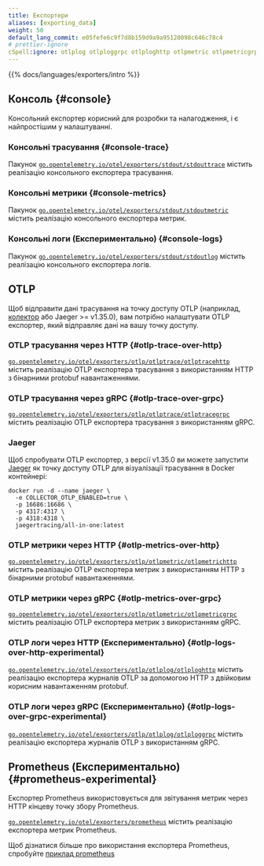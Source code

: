 ```yaml
---
title: Експортери
aliases: [exporting_data]
weight: 50
default_lang_commit: e05fefe6c9f7d8b159d9a9a95128098c646c78c4
# prettier-ignore
cSpell:ignore: otlplog otlploggrpc otlploghttp otlpmetric otlpmetricgrpc otlpmetrichttp otlptrace otlptracegrpc otlptracehttp stdoutlog stdouttrace
---
```


{{% docs/languages/exporters/intro %}}

## Консоль {#console}

Консольний експортер корисний для розробки та налагодження, і є найпростішим у налаштуванні.

### Консольні трасування {#console-trace}

Пакунок [`go.opentelemetry.io/otel/exporters/stdout/stdouttrace`](https://pkg.go.dev/go.opentelemetry.io/otel/exporters/stdout/stdouttrace) містить реалізацію консольного експортера трасування.

### Консольні метрики {#console-metrics}

Пакунок [`go.opentelemetry.io/otel/exporters/stdout/stdoutmetric`](https://pkg.go.dev/go.opentelemetry.io/otel/exporters/stdout/stdoutmetric) містить реалізацію консольного експортера метрик.

### Консольні логи (Експериментально) {#console-logs}

Пакунок [`go.opentelemetry.io/otel/exporters/stdout/stdoutlog`](https://pkg.go.dev/go.opentelemetry.io/otel/exporters/stdout/stdoutlog) містить реалізацію консольного експортера логів.

## OTLP

Щоб відправити дані трасування на точку доступу OTLP (наприклад, [колектор](/docs/collector) або Jaeger >= v1.35.0), вам потрібно налаштувати OTLP експортер, який відправляє дані на вашу точку доступу.

### OTLP трасування через HTTP {#otlp-trace-over-http}

[`go.opentelemetry.io/otel/exporters/otlp/otlptrace/otlptracehttp`](https://pkg.go.dev/go.opentelemetry.io/otel/exporters/otlp/otlptrace/otlptracehttp) містить реалізацію OTLP експортера трасування з використанням HTTP з бінарними protobuf навантаженнями.

### OTLP трасування через gRPC {#otlp-trace-over-grpc}

[`go.opentelemetry.io/otel/exporters/otlp/otlptrace/otlptracegrpc`](https://pkg.go.dev/go.opentelemetry.io/otel/exporters/otlp/otlptrace/otlptracegrpc) містить реалізацію OTLP експортера трасування з використанням gRPC.

### Jaeger

Щоб спробувати OTLP експортер, з версії v1.35.0 ви можете запустити [Jaeger](https://www.jaegertracing.io/) як точку доступу OTLP для візуалізації трасування в Docker контейнері:

```shell
docker run -d --name jaeger \
  -e COLLECTOR_OTLP_ENABLED=true \
  -p 16686:16686 \
  -p 4317:4317 \
  -p 4318:4318 \
  jaegertracing/all-in-one:latest
```

### OTLP метрики через HTTP {#otlp-metrics-over-http}

[`go.opentelemetry.io/otel/exporters/otlp/otlpmetric/otlpmetrichttp`](https://pkg.go.dev/go.opentelemetry.io/otel/exporters/otlp/otlpmetric/otlpmetrichttp) містить реалізацію OTLP експортера метрик з використанням HTTP з бінарними protobuf навантаженнями.

### OTLP метрики через gRPC {#otlp-metrics-over-grpc}

[`go.opentelemetry.io/otel/exporters/otlp/otlpmetric/otlpmetricgrpc`](https://pkg.go.dev/go.opentelemetry.io/otel/exporters/otlp/otlpmetric/otlpmetricgrpc) містить реалізацію OTLP експортера метрик з використанням gRPC.

### OTLP логи через HTTP (Експериментально) {#otlp-logs-over-http-experimental}

[`go.opentelemetry.io/otel/exporters/otlp/otlplog/otlploghttp`](https://pkg.go.dev/go.opentelemetry.io/otel/exporters/otlp/otlplog/otlploghttp) містить реалізацію експортера журналів OTLP за допомогою HTTP з двійковим корисним навантаженням protobuf.

### OTLP логи через gRPC (Експериментально) {#otlp-logs-over-grpc-experimental}

[`go.opentelemetry.io/otel/exporters/otlp/otlplog/otlploggrpc`](https://pkg.go.dev/go.opentelemetry.io/otel/exporters/otlp/otlplog/otlploggrpc) містить реалізацію експортера журналів OTLP з використанням gRPC.

## Prometheus (Експериментально) {#prometheus-experimental}

Експортер Prometheus використовується для звітування метрик через HTTP кінцеву точку збору Prometheus.

[`go.opentelemetry.io/otel/exporters/prometheus`](https://pkg.go.dev/go.opentelemetry.io/otel/exporters/prometheus) містить реалізацію експортера метрик Prometheus.

Щоб дізнатися більше про використання експортера Prometheus, спробуйте [приклад prometheus](https://github.com/open-telemetry/opentelemetry-go-contrib/tree/main/examples/prometheus)
